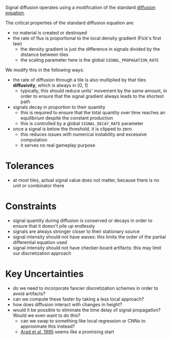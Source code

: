 Signal diffusion operates using a modification of the standard [diffusion equation](https://en.wikipedia.org/wiki/Diffusion_equation).

The critical properties of the standard diffusion equation are:

- no material is created or destroyed
- the rate of flux is proportional to the local density gradient (Fick's first law)
  - the density gradient is just the difference in signals divided by the distance between tiles
  - the scaling parameter here is the global `SIGNAL_PROPAGATION_RATE`

We modify this in the following ways:

- the rate of diffusion through a tile is also multiplied by that tiles **diffusivity**, which is always in [0, 1]
  - typically, this should reduce units' movement by the same amount, in order to ensure that the signal gradient always leads to the shortest path
- signals decay in proportion to their quantity
  - this is required to ensure that the total quantity over time reaches an equilibrium despite the constant production
  - this is controlled by a global `SIGNAL_DECAY_RATE` parameter
- once a signal is below the threshold, it is clipped to zero
  - this reduces issues with numerical instability and excessive computation
  - it serves no real gameplay purpose

# Tolerances

- at most tiles, actual signal value does not matter, because there is no unit or combinator there

# Constraints

- signal quantity during diffusion is conserved or decays in order to ensure that it doesn't pile up endlessly
- signals are always stronger closer to their stationary source
- signal intensity should not have waves: this limits the order of the partial differential equation used
- signal intensity should not have checker-board artifacts: this may limit our discretization approach

# Key Uncertainties

- do we need to incorporate fancier discretization schemes in order to avoid artifacts?
- can we compute these faster by taking a less local approach?
- how does diffusion interact with changes in height?
- would it be possible to eliminate the time delay of signal propagation? Would we even want to do this?
  - can we swap to something like local regression or CNNs to approximate this instead?
  - [Arad et al. 1995](https://onlinelibrary.wiley.com/doi/abs/10.1002/nme.1620381104) seems like a promising start

